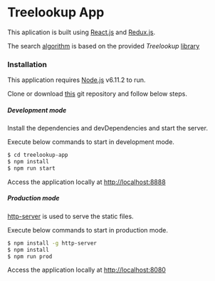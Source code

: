 # Treelookup App
This aplication is built using [React.js](https://facebook.github.io/react/) and [Redux.js](http://redux.js.org/).

The search [algorithm](https://github.com/muqsith/treelookup-app/blob/master/src/lib/tree-search.js) is based on the provided *Treelookup* [library](https://github.com/muqsith/treelookup-app/blob/master/src/lib/index.e629c34edf.js)
### Installation

This application requires [Node.js](https://nodejs.org/) v6.11.2 to run.

Clone or download [this](https://github.com/muqsith/treelookup-app) git repository and follow below steps.

##### Development mode

Install the dependencies and devDependencies and start the server.

Execute below commands to start in development mode.

```sh
$ cd treelookup-app
$ npm install
$ npm run start
```

Access the application locally at [http://localhost:8888](http://localhost:8888)

##### Production mode

[http-server](https://www.npmjs.com/package/http-server) is used to serve the static files.

Execute below commands to start in production mode.

```sh
$ npm install -g http-server
$ npm install
$ npm run prod
```
Access the application locally at [http://localhost:8080](http://localhost:8080)
